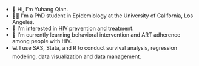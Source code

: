 - 👋 Hi, I’m Yuhang Qian.
- 👨‍🎓 I'm a PhD student in Epidemiology at the University of California, Los Angeles.
- 👀 I’m interested in HIV prevention and treatment.
- 🌱 I’m currently learning behavioral intervention and ART adherence among people with HIV.
- 💻 I use SAS, Stata, and R to conduct survival analysis, regression modeling, data visualization and data management.

<!---
yuhang886688/yuhang886688 is a ✨ special ✨ repository because its `README.md` (this file) appears on your GitHub profile.
You can click the Preview link to take a look at your changes.
--->
